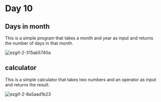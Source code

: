 # Day 10


## Days in month
This is a simple program that takes a month and year as input and returns the number of days in that month.


![ezgif-2-315ab5740a](https://user-images.githubusercontent.com/104169955/221438719-b7655bae-ff26-4a3e-92db-25ef56b622b0.gif)


## calculator
This is a simple calculator that takes two numbers and an operator as input and returns the result.


![ezgif-2-8a5aad1b23](https://user-images.githubusercontent.com/104169955/221438839-567dbff9-369a-42af-82c4-ffabfbdfcadc.gif)
